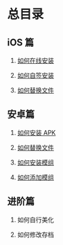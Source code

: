 # 总目录

## iOS 篇

1. [如何在线安装](/guide/online)

2. [如何自签安装](/guide/offline)

3. [如何替换文件](/guide/replace-files-ios)

## 安卓篇

1. [如何安装 APK](/guide/sdvapk)

2. [如何替换文件](/guide/replace-files-android)

3. [如何安装模组](/guide/install-mod)

4. [如何添加模组](/guide/add-mod)

## 进阶篇

1. 如何自行美化

2. 如何修改存档
